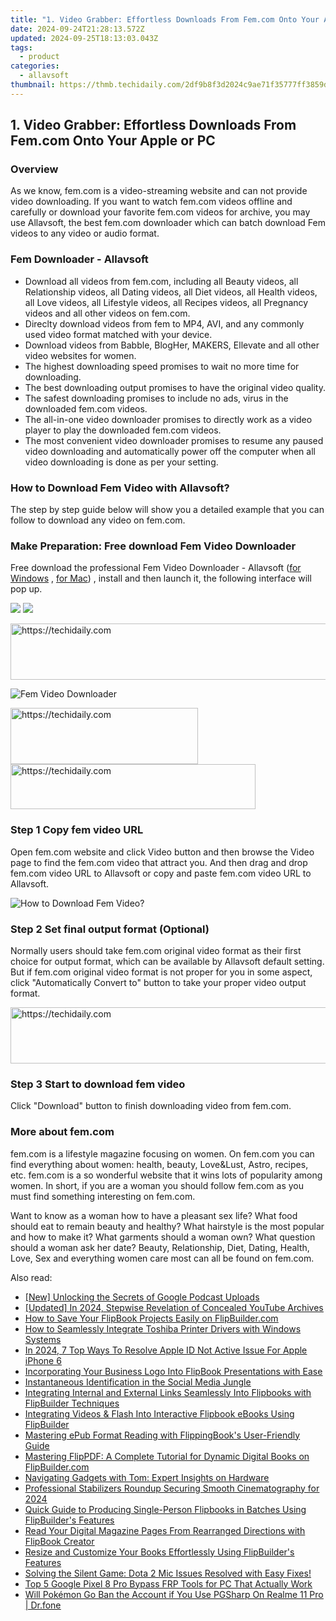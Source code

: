 ```yaml
---
title: "1. Video Grabber: Effortless Downloads From Fem.com Onto Your Apple or PC"
date: 2024-09-24T21:28:13.572Z
updated: 2024-09-25T18:13:03.043Z
tags:
  - product
categories:
  - allavsoft
thumbnail: https://thmb.techidaily.com/2df9b8f3d2024c9ae71f35777ff3859d473b31e678b62a9cc1948e6b45c0733b.jpg
---
```


## 1. Video Grabber: Effortless Downloads From Fem.com Onto Your Apple or PC

### Overview

As we know, fem.com is a video-streaming website and can not provide video downloading. If you want to watch fem.com videos offline and carefully or download your favorite fem.com videos for archive, you may use Allavsoft, the best fem.com downloader which can batch download Fem videos to any video or audio format.

### Fem Downloader - Allavsoft

* Download all videos from fem.com, including all Beauty videos, all Relationship videos, all Dating videos, all Diet videos, all Health videos, all Love videos, all Lifestyle videos, all Recipes videos, all Pregnancy videos and all other videos on fem.com.
* Direclty download videos from fem to MP4, AVI, and any commonly used video format matched with your device.
* Download videos from Babble, BlogHer, MAKERS, Ellevate and all other video websites for women.
* The highest downloading speed promises to wait no more time for downloading.
* The best downloading output promises to have the original video quality.
* The safest downloading promises to include no ads, virus in the downloaded fem.com videos.
* The all-in-one video downloader promises to directly work as a video player to play the downloaded fem.com videos.
* The most convenient video downloader promises to resume any paused video downloading and automatically power off the computer when all video downloading is done as per your setting.

### How to Download Fem Video with Allavsoft?

The step by step guide below will show you a detailed example that you can follow to download any video on fem.com.

### Make Preparation: Free download Fem Video Downloader

Free download the professional Fem Video Downloader - Allavsoft ([for Windows](https://tools.techidaily.com/allavsoft/products/) , [for Mac](https://tools.techidaily.com/allavsoft/products/)) , install and then launch it, the following interface will pop up.

[![](https://www.allavsoft.com/how-to/../images/how-to/free-download-win.jpg)](https://tools.techidaily.com/allavsoft/products/) [![](https://www.allavsoft.com/how-to/../images/how-to/free-download-mac.jpg)](https://tools.techidaily.com/allavsoft/products/)

<!-- affiliate ads begin -->
<a href="https://appsumo.8odi.net/c/5597632/2094483/7443" target="_top" id="2094483">
  <img src="//a.impactradius-go.com/display-ad/7443-2094483" border="0" alt="https://techidaily.com" width="728" height="90"/>
</a>
<img height="0" width="0" src="https://appsumo.8odi.net/i/5597632/2094483/7443" style="position:absolute;visibility:hidden;" border="0" />
<!-- affiliate ads end -->

![Fem Video Downloader](https://www.allavsoft.com/how-to/../images/allavsoft/screen-shot-600.jpg)

<!-- affiliate ads begin -->
<a href="https://wigfever.sjv.io/c/5597632/1995803/22899" target="_top" id="1995803">
  <img src="//a.impactradius-go.com/display-ad/22899-1995803" border="0" alt="https://techidaily.com" width="300" height="90"/>
</a>
<img height="0" width="0" src="https://wigfever.sjv.io/i/5597632/1995803/22899" style="position:absolute;visibility:hidden;" border="0" />
<!-- affiliate ads end -->

<!-- affiliate ads begin -->
<a href="https://aligracehair.sjv.io/c/5597632/2135417/19272" target="_top" id="2135417">
  <img src="//a.impactradius-go.com/display-ad/19272-2135417" border="0" alt="https://techidaily.com" width="392" height="72"/>
</a>
<img height="0" width="0" src="https://aligracehair.sjv.io/i/5597632/2135417/19272" style="position:absolute;visibility:hidden;" border="0" />
<!-- affiliate ads end -->

### Step 1 Copy fem video URL

Open fem.com website and click Video button and then browse the Video page to find the fem.com video that attract you. And then drag and drop fem.com video URL to Allavsoft or copy and paste fem.com video URL to Allavsoft.

![How to Download Fem Video?](https://www.allavsoft.com/how-to/../images/how-to/download-rtmp-video/download-rtmp-video.jpg)

### Step 2 Set final output format (Optional)

Normally users should take fem.com original video format as their first choice for output format, which can be available by Allavsoft default setting. But if fem.com original video format is not proper for you in some aspect, click "Automatically Convert to" button to take your proper video output format.

<!-- affiliate ads begin -->
<a href="https://appsumo.8odi.net/c/5597632/2123730/7443" target="_top" id="2123730">
  <img src="//a.impactradius-go.com/display-ad/7443-2123730" border="0" alt="https://techidaily.com" width="728" height="90"/>
</a>
<img height="0" width="0" src="https://appsumo.8odi.net/i/5597632/2123730/7443" style="position:absolute;visibility:hidden;" border="0" />
<!-- affiliate ads end -->

### Step 3 Start to download fem video

Click "Download" button to finish downloading video from fem.com.

### More about fem.com

fem.com is a lifestyle magazine focusing on women. On fem.com you can find everything about women: health, beauty, Love&Lust, Astro, recipes, etc. fem.com is a so wonderful website that it wins lots of popularity among women. In short, if you are a woman you should follow fem.com as you must find something interesting on fem.com.

Want to know as a woman how to have a pleasant sex life? What food should eat to remain beauty and healthy? What hairstyle is the most popular and how to make it? What garments should a woman own? What question should a woman ask her date? Beauty, Relationship, Diet, Dating, Health, Love, Sex and everything women care most can all be found on fem.com.

<ins class="adsbygoogle"
     style="display:block"
     data-ad-format="autorelaxed"
     data-ad-client="ca-pub-7571918770474297"
     data-ad-slot="1223367746"></ins>

<ins class="adsbygoogle"
     style="display:block"
     data-ad-client="ca-pub-7571918770474297"
     data-ad-slot="8358498916"
     data-ad-format="auto"
     data-full-width-responsive="true"></ins>

<span class="atpl-alsoreadstyle">Also read:</span>
<div><ul>
<li><a href="https://article-tips.techidaily.com/new-unlocking-the-secrets-of-google-podcast-uploads/"><u>[New] Unlocking the Secrets of Google Podcast Uploads</u></a></li>
<li><a href="https://youtube-data.techidaily.com/ed-in-2024-stepwise-revelation-of-concealed-youtube-archives/"><u>[Updated] In 2024, Stepwise Revelation of Concealed YouTube Archives</u></a></li>
<li><a href="https://fox-zaraz.techidaily.com/how-to-save-your-flipbook-projects-easily-on-flipbuildercom/"><u>How to Save Your FlipBook Projects Easily on FlipBuilder.com</u></a></li>
<li><a href="https://hardware-help.techidaily.com/how-to-seamlessly-integrate-toshiba-printer-drivers-with-windows-systems/"><u>How to Seamlessly Integrate Toshiba Printer Drivers with Windows Systems</u></a></li>
<li><a href="https://ios-unlock.techidaily.com/in-2024-7-top-ways-to-resolve-apple-id-not-active-issue-for-apple-iphone-6-by-drfone-ios/"><u>In 2024, 7 Top Ways To Resolve Apple ID Not Active Issue For Apple iPhone 6</u></a></li>
<li><a href="https://fox-zaraz.techidaily.com/incorporating-your-business-logo-into-flipbook-presentations-with-ease/"><u>Incorporating Your Business Logo Into FlipBook Presentations with Ease</u></a></li>
<li><a href="https://facebook-clips.techidaily.com/instantaneous-identification-in-the-social-media-jungle/"><u>Instantaneous Identification in the Social Media Jungle</u></a></li>
<li><a href="https://fox-zaraz.techidaily.com/integrating-internal-and-external-links-seamlessly-into-flipbooks-with-flipbuilder-techniques/"><u>Integrating Internal and External Links Seamlessly Into Flipbooks with FlipBuilder Techniques</u></a></li>
<li><a href="https://fox-zaraz.techidaily.com/integrating-videos-and-flash-into-interactive-flipbook-ebooks-using-flipbuilder/"><u>Integrating Videos & Flash Into Interactive Flipbook eBooks Using FlipBuilder</u></a></li>
<li><a href="https://fox-zaraz.techidaily.com/mastering-epub-format-reading-with-flippingbooks-user-friendly-guide/"><u>Mastering ePub Format Reading with FlippingBook's User-Friendly Guide</u></a></li>
<li><a href="https://fox-zaraz.techidaily.com/mastering-flippdf-a-complete-tutorial-for-dynamic-digital-books-on-flipbuildercom/"><u>Mastering FlipPDF: A Complete Tutorial for Dynamic Digital Books on FlipBuilder.com</u></a></li>
<li><a href="https://extra-hints.techidaily.com/navigating-gadgets-with-tom-expert-insights-on-hardware/"><u>Navigating Gadgets with Tom: Expert Insights on Hardware</u></a></li>
<li><a href="https://extra-guidance.techidaily.com/professional-stabilizers-roundup-securing-smooth-cinematography-for-2024/"><u>Professional Stabilizers Roundup Securing Smooth Cinematography for 2024</u></a></li>
<li><a href="https://fox-zaraz.techidaily.com/quick-guide-to-producing-single-person-flipbooks-in-batches-using-flipbuilders-features/"><u>Quick Guide to Producing Single-Person Flipbooks in Batches Using FlipBuilder's Features</u></a></li>
<li><a href="https://fox-zaraz.techidaily.com/read-your-digital-magazine-pages-from-rearranged-directions-with-flipbook-creator/"><u>Read Your Digital Magazine Pages From Rearranged Directions with FlipBook Creator</u></a></li>
<li><a href="https://fox-zaraz.techidaily.com/resize-and-customize-your-books-effortlessly-using-flipbuilders-features/"><u>Resize and Customize Your Books Effortlessly Using FlipBuilder's Features</u></a></li>
<li><a href="https://sound-issues.techidaily.com/solving-the-silent-game-dota-2-mic-issues-resolved-with-easy-fixes/"><u>Solving the Silent Game: Dota 2 Mic Issues Resolved with Easy Fixes!</u></a></li>
<li><a href="https://bypass-frp.techidaily.com/top-5-google-pixel-8-pro-bypass-frp-tools-for-pc-that-actually-work-by-drfone-android/"><u>Top 5 Google Pixel 8 Pro Bypass FRP Tools for PC That Actually Work</u></a></li>
<li><a href="https://pokemon-go-android.techidaily.com/will-pokemon-go-ban-the-account-if-you-use-pgsharp-on-realme-11-pro-drfone-by-drfone-virtual-android/"><u>Will Pokémon Go Ban the Account if You Use PGSharp On Realme 11 Pro | Dr.fone</u></a></li>
</ul></div>

